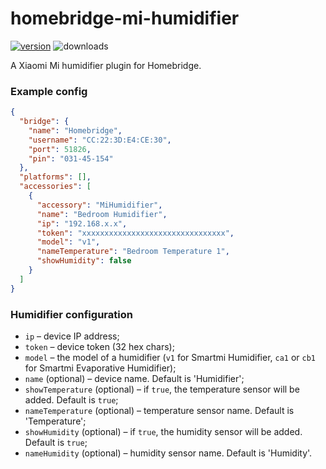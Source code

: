 # homebridge-mi-humidifier

[![version](https://img.shields.io/npm/v/homebridge-mi-humidifier.svg)](https://www.npmjs.com/package/homebridge-mi-humidifier)
![downloads](https://img.shields.io/npm/dt/homebridge-mi-humidifier.svg)

A Xiaomi Mi humidifier plugin for Homebridge.

### Example config

```json
{
  "bridge": {
    "name": "Homebridge",
    "username": "CC:22:3D:E4:CE:30",
    "port": 51826,
    "pin": "031-45-154"
  },
  "platforms": [],
  "accessories": [
    {
      "accessory": "MiHumidifier",
      "name": "Bedroom Humidifier",
      "ip": "192.168.x.x",
      "token": "xxxxxxxxxxxxxxxxxxxxxxxxxxxxxxxx",
      "model": "v1",
      "nameTemperature": "Bedroom Temperature 1",
      "showHumidity": false
    }
  ]
}
```

### Humidifier configuration

- `ip` – device IP address;
- `token` – device token (32 hex chars);
- `model` – the model of a humidifier (`v1` for Smartmi Humidifier, `ca1` or `cb1` for Smartmi Evaporative Humidifier);
- `name` (optional) – device name. Default is 'Humidifier';
- `showTemperature` (optional) – if `true`, the temperature sensor will be added. Default is `true`;
- `nameTemperature` (optional) – temperature sensor name. Default is 'Temperature';
- `showHumidity` (optional) – if `true`, the humidity sensor will be added. Default is `true`;
- `nameHumidity` (optional) – humidity sensor name. Default is 'Humidity'.
